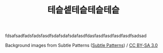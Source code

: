 ﻿---
layout: post
title: 테슽셑테슽테슽테슽
description: "Sample post with a background image CSS override."
tags: [hi]
image:
  background: triangular.png
---

fdsafsadfadsfadsfasdfsdafsdafsdafasdfdasfasdfasdfasdfasdfsadsad

<div xmlns:cc="http://creativecommons.org/ns#" xmlns:dct="http://purl.org/dc/terms/" about="http://subtlepatterns.com" class="notice">Background images from <span property="dct:title">Subtle Patterns</span> (<a rel="cc:attributionURL" property="cc:attributionName" href="http://subtlepatterns.com">Subtle Patterns</a>) / <a rel="license" href="http://creativecommons.org/licenses/by-sa/3.0/">CC BY-SA 3.0</a></div>